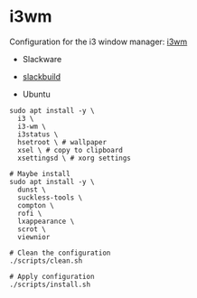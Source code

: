 # i3wm

Configuration for the i3 window manager: [i3wm](https://github.com/i3/i3)

* Slackware
- [slackbuild](https://slackbuilds.org/repository/15.0/desktop/i3/)

* Ubuntu
```shell
sudo apt install -y \
  i3 \
  i3-wm \
  i3status \
  hsetroot \ # wallpaper
  xsel \ # copy to clipboard
  xsettingsd \ # xorg settings
```

```shell
# Maybe install
sudo apt install -y \
  dunst \
  suckless-tools \
  compton \
  rofi \
  lxappearance \
  scrot \
  viewnior
```

```shell
# Clean the configuration
./scripts/clean.sh

# Apply configuration
./scripts/install.sh
```
